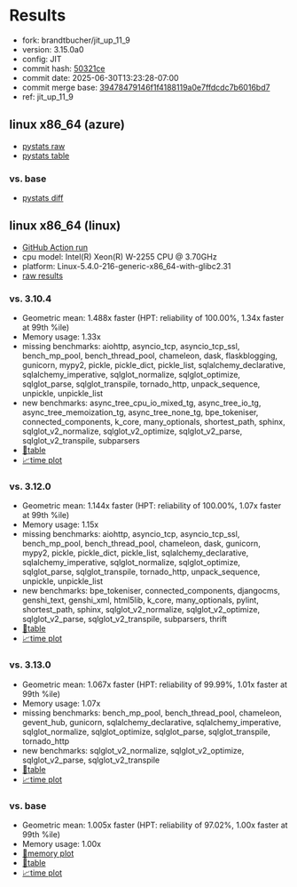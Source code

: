 # Results

- fork: brandtbucher/jit_up_11_9
- version: 3.15.0a0
- config: JIT
- commit hash: [50321ce](https://github.com/brandtbucher/cpython/commit/50321ce)
- commit date: 2025-06-30T13:23:28-07:00
- commit merge base: [39478479146f1f4188119a0e7ffdcdc7b6016bd7](https://github.com/python/cpython/commit/39478479146f1f4188119a0e7ffdcdc7b6016bd7)
- ref: jit_up_11_9

## linux x86_64 (azure)

- [pystats raw](bm-20250630-azure-x86_64-brandtbucher-jit_up_11_9-3.15.0a0-50321ce-pystats.json)
- [pystats table](bm-20250630-azure-x86_64-brandtbucher-jit_up_11_9-3.15.0a0-50321ce-pystats.md)

### vs. base

- [pystats diff](bm-20250630-azure-x86_64-brandtbucher-jit_up_11_9-3.15.0a0-50321ce-pystats-vs-base.md)

## linux x86_64 (linux)

- [GitHub Action run](https://github.com/faster-cpython/benchmarking/actions/runs/15982916534)
- cpu model: Intel(R) Xeon(R) W-2255 CPU @ 3.70GHz
- platform: Linux-5.4.0-216-generic-x86_64-with-glibc2.31
- [raw results](bm-20250630-linux-x86_64-brandtbucher-jit_up_11_9-3.15.0a0-50321ce.json)

### vs. 3.10.4

- Geometric mean: 1.488x faster (HPT: reliability of 100.00%, 1.34x faster at 99th %ile)
- Memory usage: 1.33x
- missing benchmarks: aiohttp, asyncio_tcp, asyncio_tcp_ssl, bench_mp_pool, bench_thread_pool, chameleon, dask, flaskblogging, gunicorn, mypy2, pickle, pickle_dict, pickle_list, sqlalchemy_declarative, sqlalchemy_imperative, sqlglot_normalize, sqlglot_optimize, sqlglot_parse, sqlglot_transpile, tornado_http, unpack_sequence, unpickle, unpickle_list
- new benchmarks: async_tree_cpu_io_mixed_tg, async_tree_io_tg, async_tree_memoization_tg, async_tree_none_tg, bpe_tokeniser, connected_components, k_core, many_optionals, shortest_path, sphinx, sqlglot_v2_normalize, sqlglot_v2_optimize, sqlglot_v2_parse, sqlglot_v2_transpile, subparsers
- [📄table](bm-20250630-linux-x86_64-brandtbucher-jit_up_11_9-3.15.0a0-50321ce-vs-3.10.4.md)
- [📈time plot](bm-20250630-linux-x86_64-brandtbucher-jit_up_11_9-3.15.0a0-50321ce-vs-3.10.4.svg)

### vs. 3.12.0

- Geometric mean: 1.144x faster (HPT: reliability of 100.00%, 1.07x faster at 99th %ile)
- Memory usage: 1.15x
- missing benchmarks: aiohttp, asyncio_tcp, asyncio_tcp_ssl, bench_mp_pool, bench_thread_pool, chameleon, dask, gunicorn, mypy2, pickle, pickle_dict, pickle_list, sqlalchemy_declarative, sqlalchemy_imperative, sqlglot_normalize, sqlglot_optimize, sqlglot_parse, sqlglot_transpile, tornado_http, unpack_sequence, unpickle, unpickle_list
- new benchmarks: bpe_tokeniser, connected_components, djangocms, genshi_text, genshi_xml, html5lib, k_core, many_optionals, pylint, shortest_path, sphinx, sqlglot_v2_normalize, sqlglot_v2_optimize, sqlglot_v2_parse, sqlglot_v2_transpile, subparsers, thrift
- [📄table](bm-20250630-linux-x86_64-brandtbucher-jit_up_11_9-3.15.0a0-50321ce-vs-3.12.0.md)
- [📈time plot](bm-20250630-linux-x86_64-brandtbucher-jit_up_11_9-3.15.0a0-50321ce-vs-3.12.0.svg)

### vs. 3.13.0

- Geometric mean: 1.067x faster (HPT: reliability of 99.99%, 1.01x faster at 99th %ile)
- Memory usage: 1.07x
- missing benchmarks: bench_mp_pool, bench_thread_pool, chameleon, gevent_hub, gunicorn, sqlalchemy_declarative, sqlalchemy_imperative, sqlglot_normalize, sqlglot_optimize, sqlglot_parse, sqlglot_transpile, tornado_http
- new benchmarks: sqlglot_v2_normalize, sqlglot_v2_optimize, sqlglot_v2_parse, sqlglot_v2_transpile
- [📄table](bm-20250630-linux-x86_64-brandtbucher-jit_up_11_9-3.15.0a0-50321ce-vs-3.13.0.md)
- [📈time plot](bm-20250630-linux-x86_64-brandtbucher-jit_up_11_9-3.15.0a0-50321ce-vs-3.13.0.svg)

### vs. base

- Geometric mean: 1.005x faster (HPT: reliability of 97.02%, 1.00x faster at 99th %ile)
- Memory usage: 1.00x
- [🧠memory plot](bm-20250630-linux-x86_64-brandtbucher-jit_up_11_9-3.15.0a0-50321ce-vs-base-mem.svg)
- [📄table](bm-20250630-linux-x86_64-brandtbucher-jit_up_11_9-3.15.0a0-50321ce-vs-base.md)
- [📈time plot](bm-20250630-linux-x86_64-brandtbucher-jit_up_11_9-3.15.0a0-50321ce-vs-base.svg)

